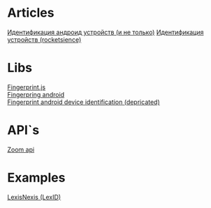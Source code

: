 # Articles
<a href="https://habr.com/ru/post/534270/">Идентификация андроид устройств (и не только)</a>
<a href="https://www.hindawi.com/journals/scn/2019/6045251/">Идентификация устройств (rocketsience)</a>

# Libs
<a href="https://github.com/fingerprintjs/fingerprintjs">Fingerprint.js</a></br>
<a href="https://github.com/fingerprintjs/fingerprint-android">Fingerpring android</a></br>
<a href="https://github.com/thomashaertel/android-device-identification">Fingerprint android device identification (depricated)</a>

# API\`s
<a href="https://marketplace.zoom.us/docs/api-reference/zoom-api">Zoom api</a>

# Examples
<a href="https://risk.lexisnexis.com/global/en/our-technology">LexisNexis (LexID)</a>
